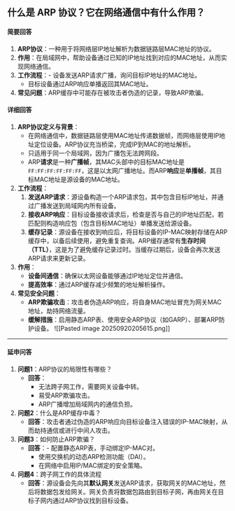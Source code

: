 ## 什么是 ARP 协议？它在网络通信中有什么作用？

#### 简要回答

1. **ARP协议**：一种用于将网络层IP地址解析为数据链路层MAC地址的协议。
2. **作用**：在局域网中，帮助设备通过已知的IP地址找到对应的MAC地址，从而实现网络通信。
3. **工作流程**：- 设备发送ARP请求广播，询问目标IP地址的MAC地址。
    - 目标设备通过ARP响应单播返回其MAC地址。
4. **常见问题**：ARP缓存中可能存在被攻击者伪造的记录，导致ARP欺骗。
#### 详细回答

1. **ARP协议定义与背景**：
    - 在网络通信中，数据链路层使用MAC地址传递数据帧，而网络层使用IP地址定位设备。ARP协议充当桥梁，完成IP到MAC的地址解析。
    - 只适用于同一个局域网，因为广播包无法跨网段。
    - ARP**请求**是一种**广播帧**，其MAC头部中的目标MAC地址是`FF:FF:FF:FF:FF:FF`，这是以太网广播地址。而ARP**响应**是**单播帧**，其目标MAC地址是源设备的MAC地址。
2. **工作流程**：
    1. **发送ARP请求**：源设备构造一个ARP请求包，其中包含目标IP地址，并通过广播发送到局域网内所有设备。
    2. **接收ARP响应**：目标设备接收请求后，检查是否与自己的IP地址匹配，若匹配则构造响应包（包含目标MAC地址）单播发送给源设备。
    3. **缓存记录**：源设备在接收到响应后，将目标设备的IP-MAC映射存储在ARP缓存中，以备后续使用，避免重复查询。ARP缓存通常有**生存时间（TTL）**，这是为了避免缓存记录过时。当缓存过期后，设备会再次发送ARP请求来更新记录。
3. **作用**：
    - **设备间通信**：确保以太网设备能够通过IP地址定位并通信。
    - **提高效率**：通过ARP缓存减少频繁的地址解析操作。
4. **常见安全问题**：
    - **ARP欺骗攻击**：攻击者伪造ARP响应，将自身MAC地址冒充为网关MAC地址，劫持网络流量。
    - **缓解措施**：启用静态ARP表、使用安全ARP协议（如GARP）、部署ARP防护设备。
![[Pasted image 20250920205615.png]]
---

#### 延申问答

1. **问题1**：ARP协议的局限性有哪些？
    - **回答**：
	    - 无法跨子网工作，需要网关设备中转。
        - 易受ARP欺骗攻击。
        - ARP广播增加局域网内的通信负担。
2. **问题2**：什么是ARP缓存中毒？
    - **回答**：攻击者通过伪造的ARP响应向目标设备注入错误的IP-MAC映射，从而劫持通信或进行中间人攻击。
3. **问题3**：如何防止ARP欺骗？
    - **回答**：- 配置静态ARP表，手动绑定IP-MAC对。
        - 使用交换机的动态ARP检测功能（DAI）。
        - 在网络中启用IP/MAC绑定的安全策略。
4. **问题4**：跨子网工作的具体流程
    - **回答**：源设备会先向其**默认网关**发送ARP请求，获取网关的MAC地址，然后将数据包发给网关。网关负责将数据包路由到目标子网，再由网关在目标子网内通过ARP协议找到目标设备。
